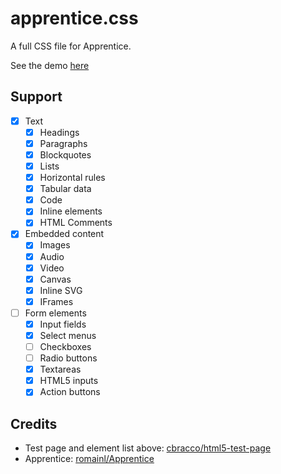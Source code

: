 # apprentice.css
A full CSS file for Apprentice.

See the demo [here](https://Camroku.github.io/apprentice.css/)

## Support
 - [x] Text
   - [x] Headings
   - [x] Paragraphs
   - [x] Blockquotes
   - [x] Lists
   - [x] Horizontal rules
   - [x] Tabular data
   - [x] Code
   - [x] Inline elements
   - [x] HTML Comments
 - [x] Embedded content
   - [x] Images
   - [x] Audio
   - [x] Video
   - [x] Canvas
   - [x] Inline SVG
   - [x] IFrames
 - [ ] Form elements
   - [x] Input fields
   - [x] Select menus
   - [ ] Checkboxes
   - [ ] Radio buttons
   - [x] Textareas
   - [x] HTML5 inputs
   - [x] Action buttons

## Credits
* Test page and element list above: [cbracco/html5-test-page](https://github.com/cbracco/html5-test-page)
* Apprentice: [romainl/Apprentice](https://github.com/romainl/Apprentice)